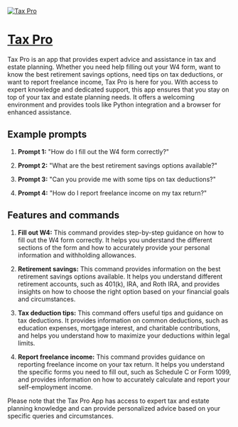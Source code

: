 [![Tax Pro](https://files.oaiusercontent.com/file-WQRegWp9epLfyPYpcQgPI6Pc?se=2123-10-17T05%3A59%3A39Z&sp=r&sv=2021-08-06&sr=b&rscc=max-age%3D31536000%2C%20immutable&rscd=attachment%3B%20filename%3D97860edf-1e89-4406-bf14-bd13005dc6ad.png&sig=Ms6/Uh9NhwoIjkPazH3k%2B7x4fPobEmCYHsoz75n7xvw%3D)](https://chat.openai.com/g/g-qOJ55yYSU-tax-pro)

# [Tax Pro](https://chat.openai.com/g/g-qOJ55yYSU-tax-pro)

Tax Pro is an app that provides expert advice and assistance in tax and estate planning. Whether you need help filling out your W4 form, want to know the best retirement savings options, need tips on tax deductions, or want to report freelance income, Tax Pro is here for you. With access to expert knowledge and dedicated support, this app ensures that you stay on top of your tax and estate planning needs. It offers a welcoming environment and provides tools like Python integration and a browser for enhanced assistance.

## Example prompts

1. **Prompt 1:** "How do I fill out the W4 form correctly?"

2. **Prompt 2:** "What are the best retirement savings options available?"

3. **Prompt 3:** "Can you provide me with some tips on tax deductions?"

4. **Prompt 4:** "How do I report freelance income on my tax return?"

## Features and commands

1. **Fill out W4:** This command provides step-by-step guidance on how to fill out the W4 form correctly. It helps you understand the different sections of the form and how to accurately provide your personal information and withholding allowances.

2. **Retirement savings:** This command provides information on the best retirement savings options available. It helps you understand different retirement accounts, such as 401(k), IRA, and Roth IRA, and provides insights on how to choose the right option based on your financial goals and circumstances.

3. **Tax deduction tips:** This command offers useful tips and guidance on tax deductions. It provides information on common deductions, such as education expenses, mortgage interest, and charitable contributions, and helps you understand how to maximize your deductions within legal limits.

4. **Report freelance income:** This command provides guidance on reporting freelance income on your tax return. It helps you understand the specific forms you need to fill out, such as Schedule C or Form 1099, and provides information on how to accurately calculate and report your self-employment income.

Please note that the Tax Pro App has access to expert tax and estate planning knowledge and can provide personalized advice based on your specific queries and circumstances.